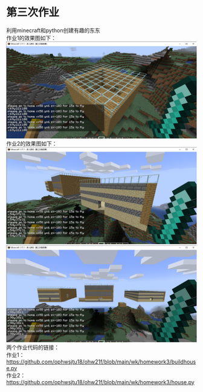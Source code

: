 # 第三次作业
利用minecraft和python创建有趣的东东  
作业1的效果图如下：  
![pic](https://github.com/ophwsjtu18/ohw21f/blob/main/wk/homework3/1.png)  
作业2的效果图如下：  
![pic](https://github.com/ophwsjtu18/ohw21f/blob/main/wk/homework3/2.1.png)  
![pic](https://github.com/ophwsjtu18/ohw21f/blob/main/wk/homework3/2.2.png)  
两个作业代码的链接：  
作业1：<https://github.com/ophwsjtu18/ohw21f/blob/main/wk/homework3/buildhouse.py>  
作业2：<https://github.com/ophwsjtu18/ohw21f/blob/main/wk/homework3/house.py>
